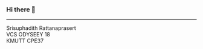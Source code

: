 ### Hi there 👋
---
Srisuphadith Rattanaprasert <br>
VCS ODYSEEY 18 <br>
KMUTT CPE37 <br>
<!--
**Srisuphadith/Srisuphadith** is a ✨ _special_ ✨ repository because its `README.md` (this file) appears on your GitHub profile.

Here are some ideas to get you started:

- 🔭 I’m currently working on ...
- 🌱 I’m currently learning ...
- 👯 I’m looking to collaborate on ...
- 🤔 I’m looking for help with ...
- 💬 Ask me about ...
- 📫 How to reach me: ...
- 😄 Pronouns: ...
- ⚡ Fun fact: ...
-->
